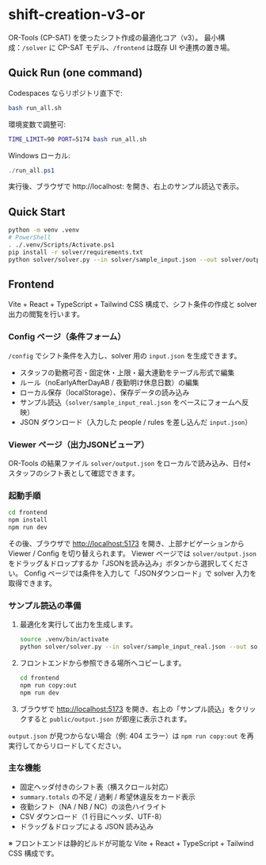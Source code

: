 # shift-creation-v3-or

OR-Tools (CP-SAT) を使ったシフト作成の最適化コア（v3）。
最小構成：`/solver` に CP-SAT モデル、`/frontend` は既存 UI や連携の置き場。

## Quick Run (one command)
Codespaces ならリポジトリ直下で:
```bash
bash run_all.sh
```

環境変数で調整可:

```bash
TIME_LIMIT=90 PORT=5174 bash run_all.sh
```

Windows ローカル:

```powershell
./run_all.ps1
```

実行後、ブラウザで http://localhost:<PORT> を開き、右上のサンプル読込で表示。

## Quick Start
```bash
python -m venv .venv
# PowerShell
. ./.venv/Scripts/Activate.ps1
pip install -r solver/requirements.txt
python solver/solver.py --in solver/sample_input.json --out solver/output.json
```

## Frontend
Vite + React + TypeScript + Tailwind CSS 構成で、シフト条件の作成と solver 出力の閲覧を行います。

### Config ページ（条件フォーム）
`/config` でシフト条件を入力し、solver 用の `input.json` を生成できます。

- スタッフの勤務可否・固定休・上限・最大連勤をテーブル形式で編集
- ルール（noEarlyAfterDayAB / 夜勤明け休息日数）の編集
- ローカル保存（localStorage）、保存データの読み込み
- サンプル読込（`solver/sample_input_real.json` をベースにフォームへ反映）
- JSON ダウンロード（入力した people / rules を差し込んだ `input.json`）

### Viewer ページ（出力JSONビューア）
OR-Tools の結果ファイル `solver/output.json` をローカルで読み込み、日付×スタッフのシフト表として確認できます。

### 起動手順
```bash
cd frontend
npm install
npm run dev
```

その後、ブラウザで [http://localhost:5173](http://localhost:5173) を開き、上部ナビゲーションから Viewer / Config を切り替えられます。
Viewer ページでは `solver/output.json` をドラッグ＆ドロップするか「JSONを読み込み」ボタンから選択してください。
Config ページでは条件を入力して「JSONダウンロード」で solver 入力を取得できます。

### サンプル読込の準備
1. 最適化を実行して出力を生成します。
   ```bash
   source .venv/bin/activate
   python solver/solver.py --in solver/sample_input_real.json --out solver/output.json --time_limit 30
   ```
2. フロントエンドから参照できる場所へコピーします。
   ```bash
   cd frontend
   npm run copy:out
   npm run dev
   ```
3. ブラウザで [http://localhost:5173](http://localhost:5173) を開き、右上の「サンプル読込」をクリックすると `public/output.json` が即座に表示されます。

`output.json` が見つからない場合（例: 404 エラー）は `npm run copy:out` を再実行してからリロードしてください。

### 主な機能
- 固定ヘッダ付きのシフト表（横スクロール対応）
- `summary.totals` の不足 / 過剰 / 希望休違反をカード表示
- 夜勤シフト（NA / NB / NC）の淡色ハイライト
- CSV ダウンロード（1 行目にヘッダ、UTF-8）
- ドラッグ＆ドロップによる JSON 読み込み

※ フロントエンドは静的ビルドが可能な Vite + React + TypeScript + Tailwind CSS 構成です。
